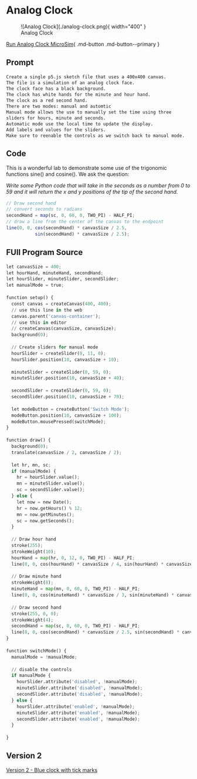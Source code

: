 # Analog Clock

<figure markdown>
   ![Analog Clock](./analog-clock.png){ width="400" }
   <figcaption>Analog Clock</figcaption>
</figure>

[Run Analog Clock MicroSim](./analog-clock.html){ .md-button .md-button--primary }

## Prompt

```
Create a single p5.js sketch file that uses a 400x400 canvas.
The file is a simulation of an analog clock face.
The clock face has a black background.
The clock has white hands for the minute and hour hand.
The clock as a red second hand.
There are two modes: manual and automtic
Manual mode allows the use to manually set the time using three sliders for hours, minute and seconds.
Automatic mode use the local time to update the display.
Add labels and values for the sliders.
Make sure to reenable the controls as we switch back to manual mode.
```

## Code

This is a wonderful lab to demonstrate some use of the trigonomic functions sine() and cosine().  We ask the question:

*Write some Python code that will take in the seconds as a number
from 0 to 59 and it will return the x and y positions
of the tip of the second hand.*

```js
// Draw second hand
// convert seconds to radians
secondHand = map(sc, 0, 60, 0, TWO_PI) - HALF_PI;
// draw a line from the center of the canvas to the endpoint
line(0, 0, cos(secondHand) * canvasSize / 2.5, 
           sin(secondHand) * canvasSize / 2.5);
```

## FUll Program Source

```py
let canvasSize = 400;
let hourHand, minuteHand, secondHand;
let hourSlider, minuteSlider, secondSlider;
let manualMode = true;

function setup() {
  const canvas = createCanvas(400, 400);
  // use this line in the web
  canvas.parent('canvas-container');
  // use this in editor
  // createCanvas(canvasSize, canvasSize);
  background(0);

  // Create sliders for manual mode
  hourSlider = createSlider(0, 11, 0);
  hourSlider.position(10, canvasSize + 10);

  minuteSlider = createSlider(0, 59, 0);
  minuteSlider.position(10, canvasSize + 40);

  secondSlider = createSlider(0, 59, 0);
  secondSlider.position(10, canvasSize + 70);

  let modeButton = createButton('Switch Mode');
  modeButton.position(10, canvasSize + 100);
  modeButton.mousePressed(switchMode);
}

function draw() {
  background(0);
  translate(canvasSize / 2, canvasSize / 2);

  let hr, mn, sc;
  if (manualMode) {
    hr = hourSlider.value();
    mn = minuteSlider.value();
    sc = secondSlider.value();
  } else {
    let now = new Date();
    hr = now.getHours() % 12;
    mn = now.getMinutes();
    sc = now.getSeconds();
  }

  // Draw hour hand
  stroke(255);
  strokeWeight(10);
  hourHand = map(hr, 0, 12, 0, TWO_PI) - HALF_PI;
  line(0, 0, cos(hourHand) * canvasSize / 4, sin(hourHand) * canvasSize / 4);

  // Draw minute hand
  strokeWeight(8);
  minuteHand = map(mn, 0, 60, 0, TWO_PI) - HALF_PI;
  line(0, 0, cos(minuteHand) * canvasSize / 3, sin(minuteHand) * canvasSize / 3);

  // Draw second hand
  stroke(255, 0, 0);
  strokeWeight(4);
  secondHand = map(sc, 0, 60, 0, TWO_PI) - HALF_PI;
  line(0, 0, cos(secondHand) * canvasSize / 2.5, sin(secondHand) * canvasSize / 2.5);
}

function switchMode() {
  manualMode = !manualMode;
  
  // disable the controls
  if manualMode {
    hourSlider.attribute('disabled', !manualMode);
    minuteSlider.attribute('disabled', !manualMode);
    secondSlider.attribute('disabled', !manualMode);
  } else {
    hourSlider.attribute('enabled', !manualMode);
    minuteSlider.attribute('enabled', !manualMode);
    secondSlider.attribute('enabled', !manualMode);
  }

}

```

## Version 2

[Version 2 - Blue clock with tick marks](./v2.html)